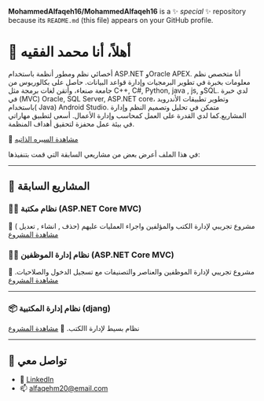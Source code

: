 


**MohammedAlfaqeh16/MohammedAlfaqeh16** is a ✨ _special_ ✨ repository because its `README.md` (this file) appears on your GitHub profile.

# 👋 أهلاً، أنا محمد الفقيه

أخصائي نظم ومطور أنظمة باستخدام ASP.NET وOracle APEX.
أنا متخصص نظم معلومات بخبرة في تطوير البرمجيات وإدارة قواعد البيانات. حاصل على بكالوريوس من جامعة صنعاء، وأتقن لغات برمجة مثل C++, C#, Python, java , js, وSQL. لدي خبرة في (MVC) Oracle, SQL Server, ASP.NET core، وتطوير تطبيقات الأندرويد باستخدام( Java) Android Studio. متمكن في تحليل وتصميم النظم وإدارة المشاريع.كما لدي القدرة على العمل كمحاسب وإدارة الأعمال. أسعى لتطبيق مهاراتي في بيئة عمل محفزة لتحقيق أهداف المنظمة.

🔗 [مشاهدة السيره الذاتيه](https://github.com/MohammedAlfaqeh16/resume/blob/7ef83a072dc3254e4bd1ec49cad94f841329852f/cv%20Arabic.pdf)

في هذا الملف أعرض بعض من مشاريعي السابقة التي قمت بتنفيذها:

---

## 💼 المشاريع السابقة





### 🧑‍💼 نظام مكتبة (ASP.NET Core MVC)
مشروع تجريبي لإدارة الكتب والمؤلفين واجراء العمليات عليهم (حذف , انشاء , تعديل )
🔗 [مشاهدة المشروع](https://github.com/MohammedAlfaqeh16/Bookstore.git)

### 🧑‍💼 نظام إدارة الموظفين (ASP.NET Core MVC)
مشروع تجريبي لإدارة الموظفين والعناصر والتصنيفات مع تسجيل الدخول والصلاحيات.
🔗 [مشاهدة المشروع](https://github.com/MohammedAlfaqeh16/employee-management-system.git)

---

### 📦 نظام إدارة المكتبية (djang)
نظام بسيط لإدارة االكتب.
🔗 [مشاهدة المشروع](https://github.com/MohammedAlfaqeh16/mm)

---

## 📧 تواصل معي
- 💼 [LinkedIn](https://www.linkedin.com/in/mohammed-al-faqeh-5037042b8)
- 📫 alfaqehm20@email.com
